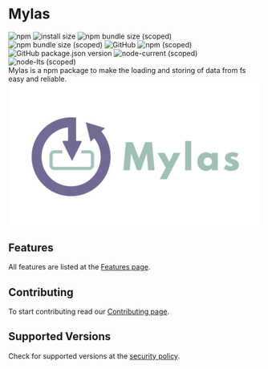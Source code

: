 # Mylas 
![npm](https://img.shields.io/npm/dt/@raouldeheer/mylas)
![install size](https://badgen.net/packagephobia/install/@raouldeheer/mylas)
![npm bundle size (scoped)](https://img.shields.io/bundlephobia/min/@raouldeheer/mylas)
![npm bundle size (scoped)](https://img.shields.io/bundlephobia/minzip/@raouldeheer/mylas)
![GitHub](https://img.shields.io/github/license/raouldeheer/Mylas)
![npm (scoped)](https://img.shields.io/npm/v/@raouldeheer/mylas)
![GitHub package.json version](https://img.shields.io/github/package-json/v/raouldeheer/Mylas)
![node-current (scoped)](https://img.shields.io/node/v/@raouldeheer/mylas)
![node-lts (scoped)](https://img.shields.io/node/v-lts/@raouldeheer/mylas)   
Mylas is a npm package to make the loading and storing of data from fs easy and reliable.
<img src="./.github/logo.png" width="600"> 

## Features

All features are listed at the [Features page](https://github.com/raouldeheer/Mylas/blob/main/.github/FEATURES.md).  

## Contributing

To start contributing read our [Contributing page](https://github.com/raouldeheer/Mylas/blob/main/.github/CONTRIBUTING.md).  

## Supported Versions

Check for supported versions at the [security policy](https://github.com/raouldeheer/Mylas/security/policy).  
